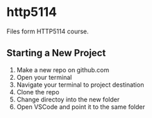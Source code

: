 # http5114

Files form HTTP5114 course.

## Starting a New Project

1. Make a new repo on github.com
2. Open your terminal
3. Navigate your terminal to project destination
4. Clone the repo
5. Change directoy into the new folder
6. Open VSCode and point it to the same folder
